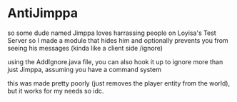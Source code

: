 # AntiJimppa
so some dude named Jimppa loves harrassing people on Loyisa's Test Server so I made a module that hides him and optionally prevents you from seeing his messages (kinda like a client side /ignore)

using the AddIgnore.java file, you can also hook it up to ignore more than just Jimppa, assuming you have a command system

this was made pretty poorly (just removes the player entity from the world), but it works for my needs so idc.
